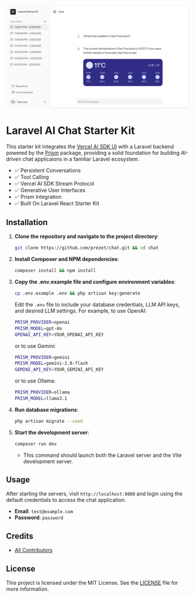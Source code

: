 <div align="center">
    <img src="https://github.com/prezet/chat/blob/main/art/chat.png?raw=true" alt="Chat Screenshot">
</div>

# Laravel AI Chat Starter Kit

This starter kit integrates the [Vercel AI SDK UI](https://sdk.vercel.ai/docs/ai-sdk-ui/overview) with a Laravel backend powered by the [Prism](https://prism.echolabs.dev/) package, providing a solid foundation for building AI-driven chat applicaions in a familiar Laravel ecosystem.

- ✅ Persistent Conversations
- ✅ Tool Calling
- ✅ Vercel AI SDK Stream Protocol
- ✅ Generative User Interfaces
- ✅ Prism Integration
- ✅ Built On Laravel React Starter Kit

## Installation

1. **Clone the repository and navigate to the project directory**:

    ```bash
    git clone https://github.com/prezet/chat.git && cd chat
    ```

2. **Install Composer and NPM dependencies**:

    ```bash
    composer install && npm install
    ```

3. **Copy the .env.example file and configure environment variables**:

    ```bash
    cp .env.example .env && php artisan key:generate
    ```

    Edit the `.env` file to include your database credentials, LLM API keys, and desired LLM settings. For example, to use OpenAI:

    ```bash
    PRISM_PROVIDER=openai
    PRISM_MODEL=gpt-4o
    OPENAI_API_KEY=YOUR_OPENAI_API_KEY
    ```

    or to use Gemini:

    ```bash
    PRISM_PROVIDER=gemini
    PRISM_MODEL=gemini-2.0-flash
    GEMINI_API_KEY=YOUR_GEMINI_API_KEY
    ```

    or to use Ollama:

    ```bash
    PRISM_PROVIDER=ollama
    PRISM_MODEL=llama3.1
    ```

4. **Run database migrations**:

    ```bash
    php artisan migrate --seed
    ```

5. **Start the development server**:

    ```bash
    composer run dev
    ```

    - This command should launch both the Laravel server and the Vite development server.

## Usage

After starting the servers, visit `http://localhost:8000` and login using the default credentials to access the chat application.

- **Email**: `test@example.com`
- **Password**: `password`

## Credits

- [All Contributors](https://github.com/prezet/chat/contributors)

## License

This project is licensed under the MIT License. See the [LICENSE](LICENSE) file for more information.
